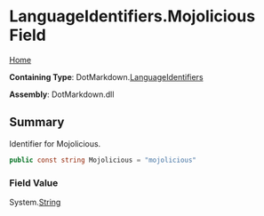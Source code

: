 <a name="_top"></a>

# LanguageIdentifiers\.Mojolicious Field

[Home](../../../README.md#_top)

**Containing Type**: DotMarkdown\.[LanguageIdentifiers](../README.md#_top)

**Assembly**: DotMarkdown\.dll

## Summary

Identifier for Mojolicious\.

```csharp
public const string Mojolicious = "mojolicious"
```

### Field Value

System\.[String](https://docs.microsoft.com/en-us/dotnet/api/system.string)